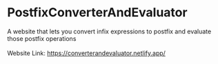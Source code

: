 # PostfixConverterAndEvaluator
A website that lets you convert infix expressions to postfix and evaluate those postfix operations
<br><br>
Website Link: https://converterandevaluator.netlify.app/
